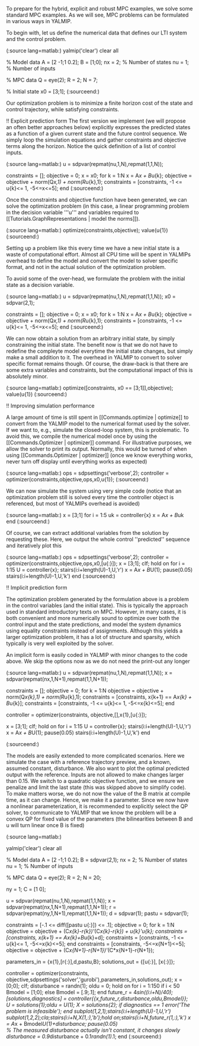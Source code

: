 
To prepare for the hybrid, explicit and robust MPC examples, we solve some standard MPC examples. As we will see, MPC problems can be formulated in various ways in YALMIP.

To begin with, let us define the numerical data that defines our LTI system and the control problem.

(:source lang=matlab:)
yalmip('clear')
clear all

% Model data
A = [2 -1;1 0.2];
B = [1;0];
nx = 2; % Number of states
nu = 1; % Number of inputs

% MPC data
Q = eye(2);
R = 2;
N = 7;

% Initial state
x0 = [3;1];
(:sourceend:) 

Our optimization problem is to minimize a finite horizon cost of the state and control trajectory, while satisfying constraints.

!! Explicit prediction form 
The first version  we implement (we will propose an often better approaches below) explicitly expresses the predicted states as a function of a given current state and the future control sequence. We simply loop the simulation equations and gather constraints and objective terms along the horizon. Notice the quick definition of a list of control inputs.

(:source lang=matlab:)
u = sdpvar(repmat(nu,1,N),repmat(1,1,N));

constraints = [];
objective = 0;
x = x0;
for k = 1:N
 x = A*x + B*u{k};
 objective = objective + norm(Q*x,1) + norm(R*u{k},1);
 constraints = [constraints, -1 <= u{k}<= 1, -5<=x<=5];
end
(:sourceend:) 

Once the constraints and objective function have been generated, we can solve the optimization problem (in this case, a linear programming problem in the decision variable '''u''' and variables required to [[Tutorials.GraphRepresentations | model the norms]]).

(:source lang=matlab:)
optimize(constraints,objective);
value(u{1})
(:sourceend:) 

Setting up a problem like this every time we have a new initial state is a waste of computational effort. Almost all CPU time will be spent in YALMIPs overhead to define the model and convert the model to solver specific format, and not in the actual solution of the optimization problem.

To avoid some of the over-head, we formulate the problem with the initial state as a decision variable.

(:source lang=matlab:)
u = sdpvar(repmat(nu,1,N),repmat(1,1,N));
x0 = sdpvar(2,1);

constraints = [];
objective = 0;
x = x0;
for k = 1:N
 x = A*x + B*u{k};
 objective = objective + norm(Q*x,1) + norm(R*u{k},1);
 constraints = [constraints, -1 <= u{k}<= 1, -5<=x<=5];
end
(:sourceend:) 

We can now obtain a solution from an arbitrary initial state, by simply constraining the initial state. The benefit now is that we do not have to redefine the compleyte model everytime the initial state changes, but simply make a small addition to it. The overhead in YALMIP to convert to solver specific format remains though. Of course, the draw-back is that there are some extra variables and constraints, but the computational impact of this is absolutely minor. 

(:source lang=matlab:)
optimize([constraints, x0 == [3;1]],objective);
value(u{1})
(:sourceend:) 

!! Improving simulation performance

A large amount of time is still spent in [[Commands.optimize | optimize]] to convert from the YALMIP model to the numerical format used by the solver. If we want to, e.g., simulate the closed-loop system, this is problematic. To avoid this, we compile the numerical model once by using the [[Commands.Optimizer | optimizer]] command. For illustrative purposes, we allow the solver to print its output. Normally, this would be turned of when using [[Commands.Optimizer | optimizer]] (once we know everything works, never turn off display until everything works as expected)

(:source lang=matlab:)
ops = sdpsettings('verbose',2);
controller = optimizer(constraints,objective,ops,x0,u{1});
(:sourceend:) 

We can now simulate the system using very simple code (notice that an optimization problem still is solved every time the controller object is referenced, but most of YALMIPs overhead is avoided)

(:source lang=matlab:)
x = [3;1]
for i = 1:5
 uk = controller{x}
 x = A*x + B*uk
end
(:sourceend:)

Of course, we can extract additional variables from the solution by requesting these. Here, we output the whole control ''predicted'' sequence and iteratively plot this

(:source lang=matlab:)
ops = sdpsettings('verbose',2);
controller = optimizer(constraints,objective,ops,x0,[u{:}]);
x = [3;1];
clf;
hold on
for i = 1:15
  U = controller{x};
  stairs(i:i+length(U)-1,U,'r')
  x = A*x + B*U(1);
  pause(0.05)
  stairs(i:i+length(U)-1,U,'k')
end
(:sourceend:)


!! Implicit prediction form

The optimization problem generated by the formulation above is a problem in the control variables (and the initial state). This is typically the approach used in standard introductory texts on MPC. However, in many cases, it is both convenient and more numerically sound to optimize over both the control input and the state predictions, and model the system dynamics using equality constraints instead of assignments. Although this yields a larger optimization problem, it has a lot of structure and sparsity, which typically is very well exploited by the solver. 

An implicit form is easily coded in YALMIP with minor changes to the code above. We skip the options now as we do not need the print-out any longer

(:source lang=matlab:)
u = sdpvar(repmat(nu,1,N),repmat(1,1,N));
x = sdpvar(repmat(nx,1,N+1),repmat(1,1,N+1));

constraints = [];
objective = 0;
for k = 1:N
 objective = objective + norm(Q*x{k},1) + norm(R*u{k},1);
 constraints = [constraints, x{k+1} == A*x{k} + B*u{k}];
 constraints = [constraints, -1 <= u{k}<= 1, -5<=x{k}<=5];
end

controller = optimizer(constraints, objective,[],x{1},[u{:}]);

x = [3;1];
clf;
hold on
for i = 1:15
  U = controller{x};
  stairs(i:i+length(U)-1,U,'r')
  x = A*x + B*U(1);
  pause(0.05)
  stairs(i:i+length(U)-1,U,'k')
end

(:sourceend:)


The models are easily extended to more complicated scenarios. Here we simulate the case with a reference trajectory preview, and a known, assumed constant, disturbance. We also want to plot the optimal predicted output with the reference. Inputs are not allowed to make changes larger than 0.15. We switch to a quadratic objective function, and we ensure we penalize and limit the last state (this was skipped above to simplify code). To make matters worse, we do not now the value of the B matrix at compile time, as it can change. Hence, we make it a parameter. Since we now have a nonlinear parameterization, it is recommended to explicitly select the QP solver, to communicate to YALMIP that we know the problem will be a convex QP for fixed value of the parameters (the bilinearities between B and u will turn linear once B is fixed)

(:source lang=matlab:)

yalmip('clear')
clear all

% Model data
A = [2 -1;1 0.2];
B = sdpvar(2,1);
nx = 2; % Number of states
nu = 1; % Number of inputs

% MPC data
Q = eye(2);
R = 2;
N = 20;


ny = 1;
C = [1 0];

u = sdpvar(repmat(nu,1,N),repmat(1,1,N));
x = sdpvar(repmat(nx,1,N+1),repmat(1,1,N+1));
r = sdpvar(repmat(ny,1,N+1),repmat(1,1,N+1));
d = sdpvar(1);
pastu = sdpvar(1);

constraints = [-.1 <= diff([pastu u{:}]) <= .1];
objective = 0;
for k = 1:N
    objective = objective + (C*x{k}-r{k})'*(C*x{k}-r{k}) + u{k}'*u{k};
    constraints = [constraints, x{k+1} == A*x{k}+B*u{k}+d];
    constraints = [constraints, -1 <= u{k}<= 1, -5<=x{k}<=5];
end
constraints = [constraints, -5<=x{N+1}<=5];
objective = objective + (C*x{N+1}-r{N+1})'*(C*x{N+1}-r{N+1});

parameters_in = {x{1},[r{:}],d,pastu,B};
solutions_out = {[u{:}], [x{:}]};

controller = optimizer(constraints, objective,sdpsettings('solver','gurobi'),parameters_in,solutions_out);
x = [0;0];
clf;
disturbance = randn(1);
oldu = 0;
hold on
for i = 1:150
    if i < 50
        Bmodel = [1;0];
    else
        Bmodel = [.9;.1];
    end
    future_r = 4*sin((i:i+N)/40);    
    [solutions,diagnostics] = controller{{x,future_r,disturbance,oldu,Bmodel}};    
    U = solutions{1};oldu = U(1);
    X = solutions{2};
    if diagnostics == 1
        error('The problem is infeasible');
    end
    subplot(1,2,1);stairs(i:i+length(U)-1,U,'r')
    subplot(1,2,2);cla;stairs(i:i+N,X(1,:),'b');hold on;stairs(i:i+N,future_r(1,:),'k')
    x = A*x + Bmodel*U(1)+disturbance;
    pause(0.05)   
    % The measured disturbance actually isn't constant, it changes slowly
    disturbance = 0.9*disturbance + 0.1*randn(1)*.1;
end
(:sourceend:)


